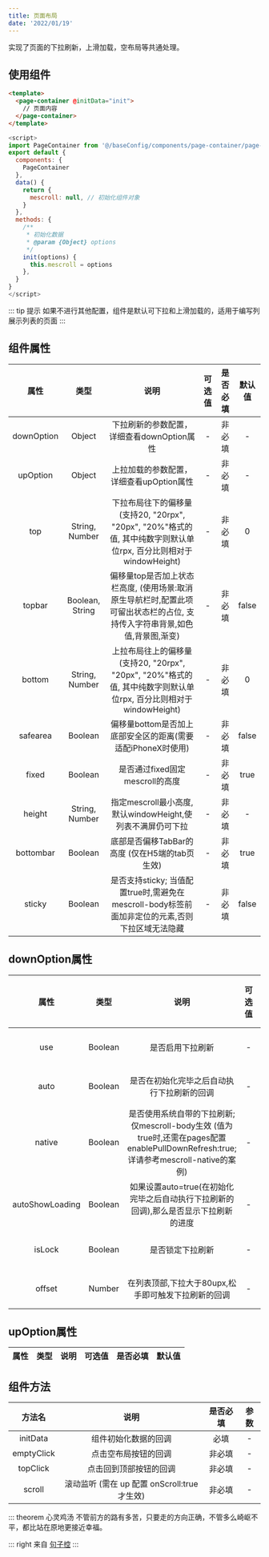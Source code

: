 ```yaml
---
title: 页面布局
date: '2022/01/19'
---
```


实现了页面的下拉刷新，上滑加载，空布局等共通处理。

##  使用组件


``` html
<template>
  <page-container @initData="init">
    // 页面内容
  </page-container>
</template>
```

``` js
<script>
import PageContainer from '@/baseConfig/components/page-container/page-container.vue'
export default {
  components: {
    PageContainer
  },
  data() {
    return {
      mescroll: null, // 初始化组件对象
    }
  },
  methods: {
    /**
     * 初始化数据
     * @param {Object} options
     */
    init(options) {
      this.mescroll = options
    },
  }
}
</script>
```

::: tip 提示
如果不进行其他配置，组件是默认可下拉和上滑加载的，适用于编写列展示列表的页面
:::

## 组件属性

| 属性   |  类型 |   说明   | 可选值 | 是否必填 | 默认值  |
|:------:|:----:|:-------:| :-----: | :-----:  | :-----:  |
| downOption | Object | 下拉刷新的参数配置，详细查看downOption属性 | - | 非必填 | - |
| upOption | Object | 上拉加载的参数配置，详细查看upOption属性 | - | 非必填 | - |
| top | String, Number | 下拉布局往下的偏移量 (支持20, "20rpx", "20px", "20%"格式的值, 其中纯数字则默认单位rpx, 百分比则相对于windowHeight) | - | 非必填 | 0 |
| topbar | Boolean, String | 偏移量top是否加上状态栏高度, (使用场景:取消原生导航栏时,配置此项可留出状态栏的占位, 支持传入字符串背景,如色值,背景图,渐变) | - | 非必填 | false |
| bottom | String, Number | 上拉布局往上的偏移量 (支持20, "20rpx", "20px", "20%"格式的值, 其中纯数字则默认单位rpx, 百分比则相对于windowHeight) | - | 非必填 | 0 |
| safearea | Boolean | 偏移量bottom是否加上底部安全区的距离(需要适配iPhoneX时使用) | - | 非必填 | false |
| fixed | Boolean | 是否通过fixed固定mescroll的高度 | - | 非必填 | true |
| height | String, Number | 指定mescroll最小高度,默认windowHeight,使列表不满屏仍可下拉 | - | 非必填 | - |
| bottombar | Boolean | 底部是否偏移TabBar的高度 (仅在H5端的tab页生效) | - | 非必填 | true |
| sticky | Boolean | 是否支持sticky; 当值配置true时,需避免在mescroll-body标签前面加非定位的元素,否则下拉区域无法隐藏 | - | 非必填 | false |


## downOption属性

| 属性   |  类型 |   说明   | 可选值 | 是否必填 | 默认值  |
|:------:|:----:|:-------:| :-----: | :-----:  | :-----:  |
| use | Boolean | 是否启用下拉刷新 | - | 非必填 | true |
| auto | Boolean | 是否在初始化完毕之后自动执行下拉刷新的回调 | - | 非必填 | true |
| native | Boolean | 是否使用系统自带的下拉刷新; 仅mescroll-body生效 (值为true时,还需在pages配置enablePullDownRefresh:true;详请参考mescroll-native的案例) | - | 非必填 | false |
| autoShowLoading | Boolean | 如果设置auto=true(在初始化完毕之后自动执行下拉刷新的回调),那么是否显示下拉刷新的进度 | - | 非必填 | false |
| isLock | Boolean | 是否锁定下拉刷新 | - | 非必填 | false |
| offset | Number | 在列表顶部,下拉大于80upx,松手即可触发下拉刷新的回调 | - | 非必填 | 80 |



## upOption属性

| 属性   |  类型 |   说明   | 可选值 | 是否必填 | 默认值  |
|:------:|:----:|:-------:| :-----: | :-----:  | :-----:  |


## 组件方法

| 方法名  |   说明 |  是否必填  | 参数 |
|:------:|:----:|:-------:|:-------:|
| initData | 组件初始化数据的回调 | 必填 | - |
| emptyClick | 点击空布局按钮的回调 | 非必填 | - |
| topClick | 点击回到顶部按钮的回调 | 非必填 | - |
| scroll | 滚动监听 (需在 up 配置 onScroll:true 才生效) | 非必填 | - |


::: theorem 心灵鸡汤
不管前方的路有多苦，只要走的方向正确，不管多么崎岖不平，都比站在原地更接近幸福。  

::: right
来自 [句子控](https://www.juzikong.com/tags/%E5%8A%B1%E5%BF%97)
:::
